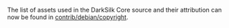 The list of assets used in the DarkSilk Core source and their attribution can now be found in [contrib/debian/copyright](../contrib/debian/copyright).
